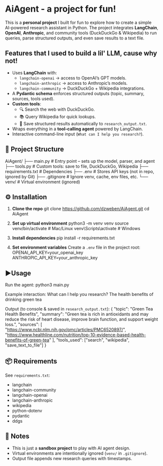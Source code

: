 # AiAgent - a project for fun!

This is a **personal project** I built for fun to explore how to create a simple AI-powered research assistant in Python. The project integrates **LangChain**, **OpenAI**, **Anthropic**, and community tools (DuckDuckGo & Wikipedia) to run queries, parse structured outputs, and even save results to a text file.

##  Features that I used to build a lil' LLM, cause why not!
- Uses **LangChain** with:
  - `langchain-openai` → access to OpenAI’s GPT models.
  - `langchain-anthropic` → access to Anthropic’s models.
  - `langchain-community` → DuckDuckGo + Wikipedia integrations.
- A **Pydantic schema** enforces structured outputs (topic, summary, sources, tools used).
- **Custom tools**:
  - 🔍 Search the web with DuckDuckGo.
  - 📚 Query Wikipedia for quick lookups.
  - 💾 Save structured results automatically to `research_output.txt`.
- Wraps everything in a **tool-calling agent** powered by LangChain.
- Interactive command-line input (`What can I help you research?`).

## 📂 Project Structure
AiAgent/
├── main.py             # Entry point – sets up the model, parser, and agent
├── tools.py            # Custom tools: save to file, DuckDuckGo, Wikipedia
├── requirements.txt    # Dependencies
├── .env                # Stores API keys (not in repo, ignored by Git)
├── .gitignore          # Ignore venv, cache, env files, etc.
└── venv/               # Virtual environment (ignored)

## ⚙️ Installation
1. **Clone the repo**
   git clone https://github.com/dzweben/AiAgent.git
   cd AiAgent

2. **Set up virtual environment**
   python3 -m venv venv
   source venv/bin/activate   # Mac/Linux
   venv\Scripts\activate      # Windows

3. **Install dependencies**
   pip install -r requirements.txt

4. **Set environment variables**
   Create a `.env` file in the project root:
   OPENAI_API_KEY=your_openai_key
   ANTHROPIC_API_KEY=your_anthropic_key

## ▶Usage
Run the agent:
   python3 main.py

Example interaction:
   What can I help you research? The health benefits of drinking green tea

Output (to console & saved in `research_output.txt`):
{
  "topic": "Green Tea Health Benefits",
  "summary": "Green tea is rich in antioxidants and may reduce the risk of heart disease, improve brain function, and support weight loss.",
  "sources": [
    "https://www.ncbi.nlm.nih.gov/pmc/articles/PMC6520897/",
    "https://www.healthline.com/nutrition/top-10-evidence-based-health-benefits-of-green-tea"
  ],
  "tools_used": ["search", "wikipedia", "save_text_to_file"]
}

## 📦 Requirements
See `requirements.txt`:
- langchain
- langchain-community
- langchain-openai
- langchain-anthropic
- wikipedia
- python-dotenv
- pydantic
- ddgs

## 📝 Notes
- This is just a **sandbox project** to play with AI agent design.
- Virtual environments are intentionally ignored (`venv/` in `.gitignore`).
- Output file appends new research queries with timestamps.


